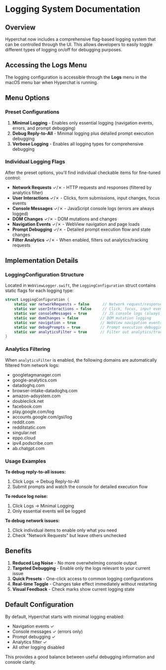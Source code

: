 # Logging System Documentation

## Overview

Hyperchat now includes a comprehensive flag-based logging system that can be controlled through the UI. This allows developers to easily toggle different types of logging on/off for debugging purposes.

## Accessing the Logs Menu

The logging configuration is accessible through the **Logs** menu in the macOS menu bar when Hyperchat is running.

## Menu Options

### Preset Configurations

1. **Minimal Logging** - Enables only essential logging (navigation events, errors, and prompt debugging)
2. **Debug Reply-to-All** - Minimal logging plus detailed prompt execution debugging
3. **Verbose Logging** - Enables all logging types for comprehensive debugging

### Individual Logging Flags

After the preset options, you'll find individual checkable items for fine-tuned control:

- **Network Requests** ✓/✗ - HTTP requests and responses (filtered by analytics filter)
- **User Interactions** ✓/✗ - Clicks, form submissions, input changes, focus events
- **Console Messages** ✓/✗ - JavaScript console logs (errors are always logged)
- **DOM Changes** ✓/✗ - DOM mutations and changes
- **Navigation Events** ✓/✗ - WebView navigation and page loads
- **Prompt Debugging** ✓/✗ - Detailed prompt execution flow and state changes
- **Filter Analytics** ✓/✗ - When enabled, filters out analytics/tracking requests

## Implementation Details

### LoggingConfiguration Structure

Located in `WebViewLogger.swift`, the `LoggingConfiguration` struct contains static flags for each logging type:

```swift
struct LoggingConfiguration {
    static var networkRequests = false      // Network request/response logging
    static var userInteractions = false     // Click, focus, input events  
    static var consoleMessages = true       // JS console logs (always log errors)
    static var domChanges = false          // DOM mutation logging
    static var navigation = true           // WebView navigation events
    static var debugPrompts = true         // Prompt execution debugging
    static var analyticsFilter = true      // Filter out analytics/tracking requests
}
```

### Analytics Filtering

When `analyticsFilter` is enabled, the following domains are automatically filtered from network logs:
- googletagmanager.com
- google-analytics.com
- datadoghq.com
- browser-intake-datadoghq.com
- amazon-adsystem.com
- doubleclick.net
- facebook.com
- play.google.com/log
- accounts.google.com/gsi/log
- reddit.com
- redditstatic.com
- singular.net
- eppo.cloud
- ipv4.podscribe.com
- ab.chatgpt.com

### Usage Examples

**To debug reply-to-all issues:**
1. Click Logs → Debug Reply-to-All
2. Submit prompts and watch the console for detailed execution flow

**To reduce log noise:**
1. Click Logs → Minimal Logging
2. Only essential events will be logged

**To debug network issues:**
1. Click individual items to enable only what you need
2. Check "Network Requests" but leave others unchecked

## Benefits

1. **Reduced Log Noise** - No more overwhelming console output
2. **Targeted Debugging** - Enable only the logs relevant to your current issue
3. **Quick Presets** - One-click access to common logging configurations
4. **Real-time Toggle** - Changes take effect immediately without restarting
5. **Visual Feedback** - Check marks show current logging state

## Default Configuration

By default, Hyperchat starts with minimal logging enabled:
- Navigation events ✓
- Console messages ✓ (errors only)
- Prompt debugging ✓
- Analytics filter ✓
- All other logging disabled

This provides a good balance between useful debugging information and console clarity.